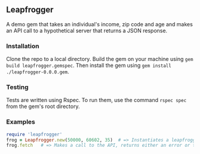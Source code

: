 ## Leapfrogger

A demo gem that takes an individual's income, zip code and age and makes an API call to a hypothetical server that returns a JSON response.

### Installation

Clone the repo to a local directory. Build the gem on your machine using `gem build leapfrogger.gemspec`. Then install the gem using `gem install ./leapfrogger-0.0.0.gem`.

### Testing

Tests are written using Rspec. To run them, use the command `rspec spec` from the gem's root directory.

### Examples

```ruby
require 'leapfrogger'
frog = Leapfrogger.new(50000, 60602, 35)  # => Instantiates a leapfrogger object
frog.fetch   # => Makes a call to the API, returns either an error or the JSON object```

